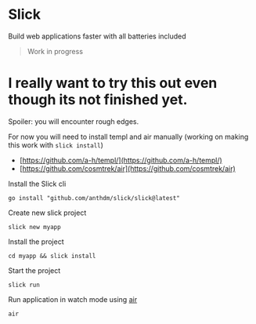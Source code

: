 # Slick
Build web applications faster with all batteries included

> Work in progress

# I really want to try this out even though its not finished yet.
Spoiler: you will encounter rough edges.

For now you will need to install templ and air manually (working on making this work with `slick install`)

- [https://github.com/a-h/templ/](https://github.com/a-h/templ/)
- [https://github.com/cosmtrek/air](https://github.com/cosmtrek/air)

Install the Slick cli
```
go install "github.com/anthdm/slick/slick@latest"
```

Create new slick project
```
slick new myapp
```

Install the project
```
cd myapp && slick install
```

Start the project
```
slick run
```

Run application in watch mode using [air](https://github.com/cosmtrek/air)
```
air
```
